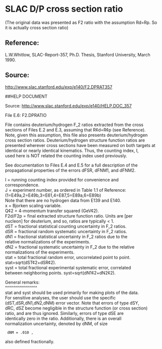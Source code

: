 # SLAC D/P cross section ratio 

(The original data was presented as F2 ratio with the assumption Rd=Rp. So it is actually cross section ratio) 

## Reference:  
L.W.Whitlow, SLAC-Report-357, Ph.D. Thesis, Stanford University, March 1990.  

## Source: 
http://www.slac.stanford.edu/exp/e140/F2.DPRAT357


##HELP DOCUMENT

Source: http://www.slac.stanford.edu/exp/e140/HELP.DOC_357

File E.6:   F2.DPRATIO                                                           
                                                                                
File contains deuterium/hydrogen F_2 ratios extracted from the cross            
sections of Files E.2 and E.3, assuming that R¢d=R¢p (see Reference).           
Note, given this assumption, this file also presents deuterium/hydrogen         
cross section ratios.  Deuterium/hydrogen structure function ratios are         
presented wherever cross sections have been measured on both targets at         
identical or nearly identical kinematics.  Thus, the counting index, I,         
used here is NOT related the counting index used previously.                    
                                                                                
See documentation to Files E.4 and E.5 for a full description of the            
propagational properties of the errors dFSR, dFNM1, and dFNM2.                  
                                                                                
                                                                                
I       = running counting index provided for convenience and                   
          correspondence.                                                       
J       = experiment number, as ordered in Table 1.1 of Reference:              
          (1=E49a,2=E49b,3=E61,4=E87,5=E89a,6=E89b)                             
          Note that there are no hydrogen data from E139 and E140.              
x       = Bjorken scaling variable.                                             
Q¢2     = 4-momentum transfer squared (GeV¢2).                                  
F2d/F2p = final extracted structure function ratio.  Units are [per             
          nucleon] for deuterium, and so, ratios are typically < 1.             
dST     = fractional statistical counting uncertainty in F_2 ratios.            
dSR     = fractional random systematic uncertainty in F_2 ratios.               
dN1     = fractional statistical uncertainty in F_2 ratios due to the           
          relative normalizations of the experiments.                           
dN2     = fractional systematic uncertainty in F_2 due to the relative          
          normalizations of the experiments.                                    
stat    = total fractional random error, uncorrelated point to point.           
          stat=sqrt(dST¢2+dSR¢2).                                               
syst    = total fractional experimental systematic error, correlated            
          between neighboring points.  syst=sqrt(dN1¢2+dN2¢2).                  
                                                                                
General remarks:                                                                
^^^^^^^^^^^^^^^^                                                                
stat and syst should be used primarily for making plots of the data.            
For sensitive analyses, the user should use the specific                        
(dST,dSR,dN1,dN2,dNM) error vector.  Note that errors of type dSY,              
dRC, dSZ become negligible in the structure function (or cross section)         
ratio, and are thus ignored.  Similarly, errors of type dSE are                 
identically zero in the ratio.  Additionally, there is an overall               
normalization uncertainty, denoted by dNM, of size                              
                                                                                
     dNM = .010 ,                                                               
                                                                                
also defined fractionally.                                                      
                                             
